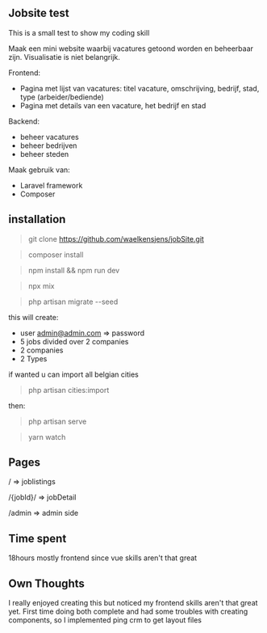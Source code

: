 ## Jobsite test

This is a small test to show my coding skill

Maak een mini website waarbij vacatures getoond worden en beheerbaar zijn.
Visualisatie is niet belangrijk.

Frontend:
- Pagina met lijst van vacatures: titel vacature, omschrijving, bedrijf, stad, type (arbeider/bediende)
- Pagina met details van een vacature, het bedrijf en stad

Backend:
- beheer vacatures
- beheer bedrijven
- beheer steden

Maak gebruik van:
- Laravel framework
- Composer


## installation


> git clone https://github.com/waelkensjens/jobSite.git

> composer install

> npm install && npm run dev 

> npx mix 

> php artisan migrate --seed 

this will create:

- user admin@admin.com => password
- 5 jobs divided over 2 companies
- 2 companies
- 2 Types

if wanted u can import all belgian cities

> php artisan cities:import 


then:

> php artisan serve 

> yarn watch 


## Pages
/ => joblistings

/{jobId}/ => jobDetail

/admin => admin side
## Time spent

18hours mostly frontend since vue skills aren't that great

## Own Thoughts

I really enjoyed creating this but noticed my frontend skills aren't that
great yet. First time doing both complete and had some troubles with
creating components, so I implemented ping crm to get layout files 
